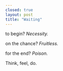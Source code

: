 ```yaml
---
closed: true
layout: post
title: "Waiting"
---
```


to begin? *Necessity.*

on the chance? *Fruitless.*

for the end? *Poison.*

Think, feel, do.